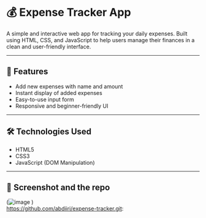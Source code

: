 # 💰 Expense Tracker App

A simple and interactive web app for tracking your daily expenses. Built using HTML, CSS, and JavaScript to help users manage their finances in a clean and user-friendly interface.

---

## 🚀 Features

- Add new expenses with name and amount  
- Instant display of added expenses  
- Easy-to-use input form  
- Responsive and beginner-friendly UI

---

## 🛠️ Technologies Used

- HTML5  
- CSS3  
- JavaScript (DOM Manipulation)

---

## 📸 Screenshot and the repo

(![image](https://github.com/user-attachments/assets/ba168db3-ac4d-48bc-a0aa-ec6be4c7ff75)
)  
 https://github.com/abdiiri/expense-tracker.git:
